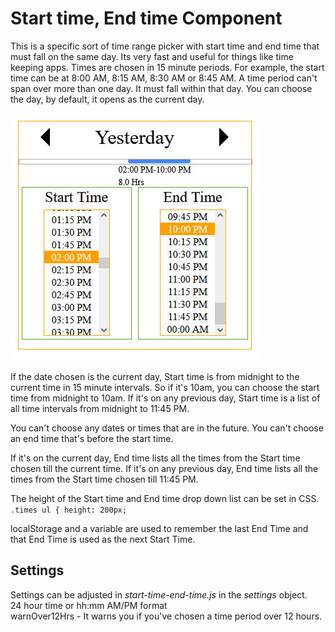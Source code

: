 # Start time, End time Component

This is a specific sort of time range picker with start time and end time that must fall on the same day. Its very fast and useful for things like time keeping apps.
Times are chosen in 15 minute periods. For example, the start time can be at 8:00 AM, 8:15 AM, 8:30 AM or 8:45 AM.
A time period can't span over more than one day. It must fall within that day.
You can choose the day, by default, it opens as the current day.


![](start-time-end-time-component.jpg)

If the date chosen is the current day, Start time is from midnight to the current time in 15 minute intervals. So if it's 10am, you can choose the start time from midnight to 10am.
If it's on any previous day, Start time is a list of all time intervals from midnight to 11:45 PM.

You can't choose any dates or times that are in the future.
You can't choose an end time that's before the start time.

If it's on the current day, End time lists all the times from the Start time chosen till the current time.
If it's on any previous day, End time lists all the times from the Start time chosen till 11:45 PM.


The height of the Start time and End time drop down list can be set in CSS. \
``
.times ul {
  height: 200px;
``

localStorage and a variable are used to remember the last End Time and that End Time is used as the next Start Time.


## Settings
Settings can be adjusted in *start-time-end-time.js* in the *settings* object. \
24 hour time or hh:mm AM/PM format \
warnOver12Hrs - It warns you if you've chosen a time period over 12 hours.




